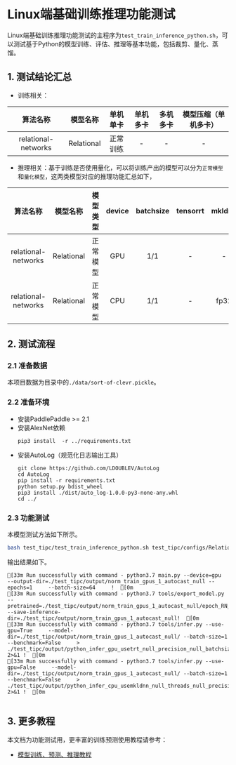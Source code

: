 # Linux端基础训练推理功能测试

Linux端基础训练推理功能测试的主程序为`test_train_inference_python.sh`，可以测试基于Python的模型训练、评估、推理等基本功能，包括裁剪、量化、蒸馏。

## 1. 测试结论汇总

- 训练相关：

| 算法名称 | 模型名称 | 单机单卡 | 单机多卡 | 多机多卡 | 模型压缩（单机多卡） |
|  :----: |   :----:  |    :----:  |  :----:   |  :----:   |  :----:   |
| relational-networks | Relational | 正常训练 | - | - | - |


- 推理相关：基于训练是否使用量化，可以将训练产出的模型可以分为`正常模型`和`量化模型`，这两类模型对应的推理功能汇总如下，

| 算法名称 | 模型名称 | 模型类型 |device | batchsize | tensorrt | mkldnn | cpu多线程 |
|  :----:   |  :----: |   ----   |  :----:  |   :----:   |  :----:  |   :----:   |  :----:  |
| relational-networks | Relational |  正常模型 | GPU | 1/1 | - | - | - |
| relational-networks | Relational | 正常模型 | CPU | 1/1 | - | fp32 | 支持 |


## 2. 测试流程

### 2.1 准备数据

本项目数据为目录中的`./data/sort-of-clevr.pickle`。

### 2.2 准备环境


- 安装PaddlePaddle >= 2.1
- 安装AlexNet依赖
    ```
    pip3 install  -r ../requirements.txt
    ```
- 安装AutoLog（规范化日志输出工具）
    ```
    git clone https://github.com/LDOUBLEV/AutoLog
    cd AutoLog
    pip install -r requirements.txt
    python setup.py bdist_wheel
    pip3 install ./dist/auto_log-1.0.0-py3-none-any.whl
    cd ../
    ```

### 2.3 功能测试


本模型测试方法如下所示。

```bash
bash test_tipc/test_train_inference_python.sh test_tipc/configs/Relational/train_infer_python.txt lite_train_lite_infer
```

输出结果如下。

```
[33m Run successfully with command - python3.7 main.py --device=gpu  --output-dir=./test_tipc/output/norm_train_gpus_1_autocast_null --epochs=1     --batch-size=64     !  [0m
[33m Run successfully with command - python3.7 tools/export_model.py --pretrained=./test_tipc/output/norm_train_gpus_1_autocast_null/epoch_RN_01.pdparams --save-inference-dir=./test_tipc/output/norm_train_gpus_1_autocast_null!  [0m
[33m Run successfully with command - python3.7 tools/infer.py --use-gpu=True     --model-dir=./test_tipc/output/norm_train_gpus_1_autocast_null/ --batch-size=1   --benchmark=False     > ./test_tipc/output/python_infer_gpu_usetrt_null_precision_null_batchsize_1.log 2>&1 !  [0m
[33m Run successfully with command - python3.7 tools/infer.py --use-gpu=False     --model-dir=./test_tipc/output/norm_train_gpus_1_autocast_null/ --batch-size=1     --benchmark=False     > ./test_tipc/output/python_infer_cpu_usemkldnn_null_threads_null_precision_null_batchsize_1.log 2>&1 !  [0m
  
```


## 3. 更多教程

本文档为功能测试用，更丰富的训练预测使用教程请参考：  

* [模型训练、预测、推理教程](../../README.md)  
